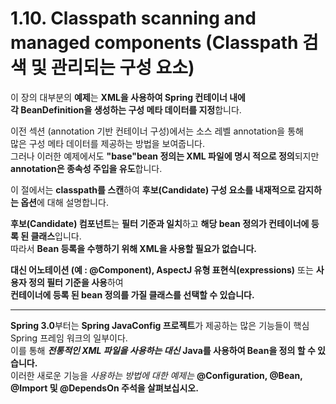 # 1.10. Classpath scanning and managed components (Classpath 검색 및 관리되는 구성 요소) 

이 장의 대부분의 **예제**는 **XML을 사용하여 Spring 컨테이너 내에  
각 BeanDefinition을 생성하는 구성 메타 데이터를 지정**합니다.  

이전 섹션 (annotation 기반 컨테이너 구성)에서는 소스 레벨 annotation을 통해  
많은 구성 메타 데이터를 제공하는 방법을 보여줍니다.  
그러나 이러한 예제에서도 **"base"bean 정의는 XML 파일에 명시 적으로 정의**되지만  
**annotation은 종속성 주입을 유도**합니다.  

이 절에서는 **classpath를 스캔**하여 **후보(Candidate) 구성 요소를 내재적으로 감지하는 옵션**에 대해 설명합니다.  

**후보(Candidate) 컴포넌트**는 **필터 기준과 일치**하고 **해당 bean 정의가 컨테이너에 등록 된 클래스**입니다.  
따라서 **Bean 등록을 수행하기 위해 XML을 사용할 필요가 없습니다.**  

**대신 어노테이션 (예 : @Component), AspectJ 유형 표현식(expressions)** 또는 **사용자 정의 필터 기준을 사용**하여  
**컨테이너에 등록 된 bean 정의를 가질 클래스를 선택할 수 있습니다.**  

---
**Spring 3.0**부터는 **Spring JavaConfig 프로젝트**가 제공하는 많은 기능들이 핵심 Spring 프레임 워크의 일부이다.  
이를 통해 ***전통적인 XML 파일을 사용하는 대신*** **Java를 사용하여 Bean을 정의 할 수 있습니다.**  
이러한 새로운 기능을 *사용하는 방법에 대한 예제는* **@Configuration, @Bean, @Import 및 @DependsOn 주석을 살펴보십시오.**  
